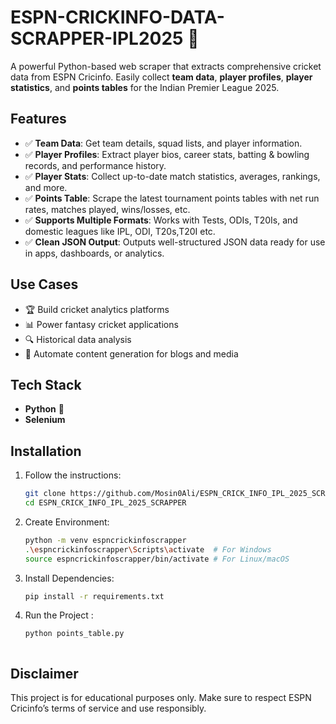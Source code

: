 # ESPN-CRICKINFO-DATA-SCRAPPER-IPL2025 🏏

A powerful Python-based web scraper that extracts comprehensive cricket data from ESPN Cricinfo. Easily collect **team data**, **player profiles**, **player statistics**, and **points tables** for the Indian Premier League 2025.

## Features
- ✅ **Team Data**: Get team details, squad lists, and player information.
- ✅ **Player Profiles**: Extract player bios, career stats, batting & bowling records, and performance history.
- ✅ **Player Stats**: Collect up-to-date match statistics, averages, rankings, and more.
- ✅ **Points Table**: Scrape the latest tournament points tables with net run rates, matches played, wins/losses, etc.
- ✅ **Supports Multiple Formats**: Works with Tests, ODIs, T20Is, and domestic leagues like IPL, ODI, T20s,T20I etc.
- ✅ **Clean JSON Output**: Outputs well-structured JSON data ready for use in apps, dashboards, or analytics.

## Use Cases
- 🏆 Build cricket analytics platforms
- 📊 Power fantasy cricket applications
- 🔍 Historical data analysis
- 📰 Automate content generation for blogs and media

## Tech Stack
- **Python** 🐍
- **Selenium**

## Installation

1. Follow the instructions:
   ```bash
   git clone https://github.com/Mosin0Ali/ESPN_CRICK_INFO_IPL_2025_SCRAPPER.git
   cd ESPN_CRICK_INFO_IPL_2025_SCRAPPER

2. Create Environment:
   ```bash
   python -m venv espncrickinfoscrapper 
   .\espncrickinfoscrapper\Scripts\activate  # For Windows
   source espncrickinfoscrapper/bin/activate # For Linux/macOS

3. Install Dependencies:
   ```bash
   pip install -r requirements.txt

4. Run the Project :
   ```bash
   python points_table.py



## Disclaimer
This project is for educational purposes only. Make sure to respect ESPN Cricinfo’s terms of service and use responsibly.